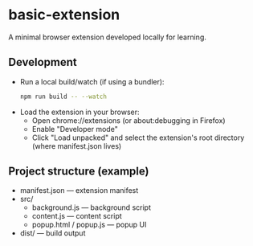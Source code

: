 # basic-extension

A minimal browser extension developed locally for learning.

<!-- ## Installation
1. Clone the repository:
    ```bash
    git clone <repo-url> basic-extension
    cd basic-extension
    ```
2. Install dependencies:
    ```bash
    npm install
    # or
    yarn
    ``` -->

## Development

- Run a local build/watch (if using a bundler):
  ```bash
  npm run build -- --watch
  ```
- Load the extension in your browser:
  - Open chrome://extensions (or about:debugging in Firefox)
  - Enable "Developer mode"
  - Click "Load unpacked" and select the extension's root directory (where manifest.json lives)

<!-- ## Usage
- Open the extension popup or use the configured keyboard shortcut.
- Check the extension background page or content script console for logs. -->

## Project structure (example)

- manifest.json — extension manifest
- src/
  - background.js — background script
  - content.js — content script
  - popup.html / popup.js — popup UI
- dist/ — build output

<!-- ## License -->
